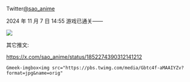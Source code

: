 Twitter[@sao_anime](https://x.com/sao_anime/status/1854402349412106416)

2024 年 11 月 7 日 14:55
游戏已通关——

![](https://pbs.twimg.com/media/GbwoZNVbcAAHunh?format=jpg&name=orig)

其它推文:

https://x.com/sao_anime/status/1852274390312141212

`Gmeek-imgbox<img src="https://pbs.twimg.com/media/Gbtc4f-aMAAIYZv?format=jpg&name=orig"`